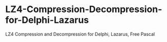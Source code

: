 # LZ4-Compression-Decompression-for-Delphi-Lazarus
LZ4 Compression and Decompression for Delphi, Lazarus, Free Pascal
